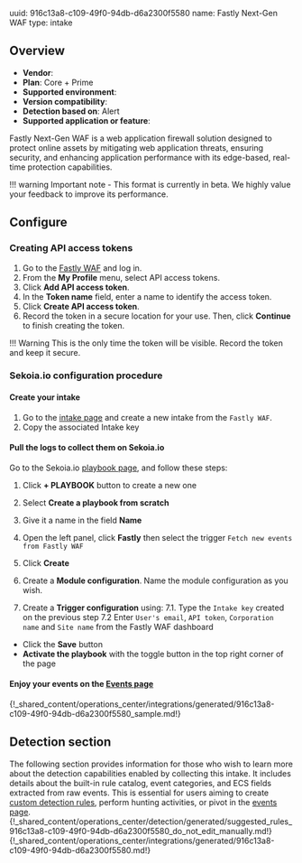 uuid: 916c13a8-c109-49f0-94db-d6a2300f5580
name: Fastly Next-Gen WAF
type: intake


## Overview
- **Vendor**:
- **Plan**: Core + Prime
- **Supported environment**:
- **Version compatibility**:
- **Detection based on**: Alert
- **Supported application or feature**:

Fastly Next-Gen WAF is a web application firewall solution designed to protect online assets by mitigating web application threats, ensuring security, and enhancing application performance with its edge-based, real-time protection capabilities.

!!! warning
    Important note - This format is currently in beta. We highly value your feedback to improve its performance.



## Configure

### Creating API access tokens

1. Go to the [Fastly WAF](https://dashboard.signalsciences.net) and log in.
2. From the **My Profile** menu, select API access tokens.
3. Click **Add API access token**.
4. In the **Token name** field, enter a name to identify the access token.
5. Click **Create API access token**.
6. Record the token in a secure location for your use. Then, click **Continue** to finish creating the token.

!!! Warning
	This is the only time the token will be visible. Record the token and keep it secure.

### Sekoia.io configuration procedure

#### Create your intake

1. Go to the [intake page](https://app.sekoia.io/operations/intakes) and create a new intake from the `Fastly WAF`.
2. Copy the associated Intake key

#### Pull the logs to collect them on Sekoia.io

Go to the Sekoia.io [playbook page](https://app.sekoia.io/operations/playbooks), and follow these steps:

1. Click **+ PLAYBOOK** button to create a new one
2. Select **Create a playbook from scratch**
3. Give it a name in the field **Name**
4. Open the left panel, click **Fastly** then select the trigger `Fetch new events from Fastly WAF`
5. Click **Create**

6. Create a **Module configuration**. Name the module configuration as you wish.
7. Create a **Trigger configuration** using: 
7.1. Type the `Intake key` created on the previous step
7.2 Enter `User's email`, `API token`, `Corporation name` and `Site name` from the Fastly WAF dashboard

- Click the **Save** button
- **Activate the playbook** with the toggle button in the top right corner of the page

#### Enjoy your events on the [Events page](https://app.sekoia.io/operations/events)

{!_shared_content/operations_center/integrations/generated/916c13a8-c109-49f0-94db-d6a2300f5580_sample.md!}


## Detection section

The following section provides information for those who wish to learn more about the detection capabilities enabled by collecting this intake. It includes details about the built-in rule catalog, event categories, and ECS fields extracted from raw events. This is essential for users aiming to create [custom detection rules](/docs/xdr/features/detect/sigma.md), perform hunting activities, or pivot in the [events page](/docs/xdr/features/investigate/events.md).
{!_shared_content/operations_center/detection/generated/suggested_rules_916c13a8-c109-49f0-94db-d6a2300f5580_do_not_edit_manually.md!}
{!_shared_content/operations_center/integrations/generated/916c13a8-c109-49f0-94db-d6a2300f5580.md!}

